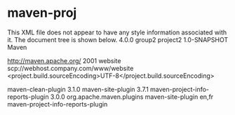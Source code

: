 # maven-proj
This XML file does not appear to have any style information associated with it. The document tree is shown below.
<project xmlns="http://maven.apache.org/POM/4.0.0" xmlns:xsi="http://www.w3.org/2001/XMLSchema-instance" xsi:schemaLocation="http://maven.apache.org/POM/4.0.0 http://maven.apache.org/xsd/maven-4.0.0.xsd">
<modelVersion>4.0.0</modelVersion>
<groupId>group2</groupId>
<artifactId>project2</artifactId>
<version>1.0-SNAPSHOT</version>
<name>Maven</name>
<!--  FIXME change it to the project's website  -->
<url>http://maven.apache.org/</url>
<inceptionYear>2001</inceptionYear>
<distributionManagement>
<site>
<id>website</id>
<url>scp://webhost.company.com/www/website</url>
</site>
</distributionManagement>
<properties>
<project.build.sourceEncoding>UTF-8</project.build.sourceEncoding>
</properties>
<build>
<pluginManagement>
<!--  lock down plugins versions to avoid using Maven defaults (may be moved to parent pom)  -->
<plugins>
<plugin>
<artifactId>maven-clean-plugin</artifactId>
<version>3.1.0</version>
</plugin>
<plugin>
<artifactId>maven-site-plugin</artifactId>
<version>3.7.1</version>
</plugin>
<plugin>
<artifactId>maven-project-info-reports-plugin</artifactId>
<version>3.0.0</version>
</plugin>
</plugins>
</pluginManagement>
<plugins>
<plugin>
<groupId>org.apache.maven.plugins</groupId>
<artifactId>maven-site-plugin</artifactId>
<configuration>
<locales>en,fr</locales>
</configuration>
</plugin>
</plugins>
</build>
<reporting>
<plugins>
<plugin>
<artifactId>maven-project-info-reports-plugin</artifactId>
</plugin>
</plugins>
</reporting>
</project>